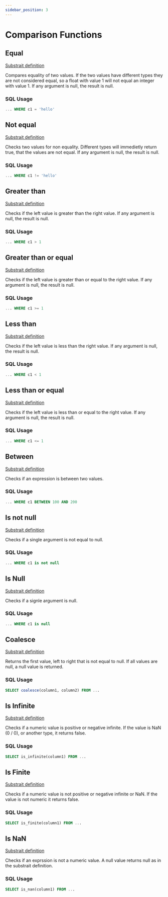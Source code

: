 ```yaml
---
sidebar_position: 3
---
```


# Comparison Functions

## Equal

[Substrait definition](https://substrait.io/extensions/functions_comparison/#equal)

Compares equality of two values.
If the two values have different types they are not considered equal, so a float with value 1 will not equal an integer with value 1.
If any argument is null, the result is null.

### SQL Usage

```sql
... WHERE c1 = 'hello'
```

## Not equal

[Substrait definition](https://substrait.io/extensions/functions_comparison/#not_equal)

Checks two values for non equality.
Different types will immedietly return true, that the values are not equal.
If any argument is null, the result is null.

### SQL Usage

```sql
... WHERE c1 != 'hello'
```

## Greater than

[Substrait definition](https://substrait.io/extensions/functions_comparison/#gt)

Checks if the left value is greater than the right value.
If any argument is null, the result is null.

### SQL Usage

```sql
... WHERE c1 > 1
```

## Greater than or equal

[Substrait definition](https://substrait.io/extensions/functions_comparison/#gte)

Checks if the left value is greater than or equal to the right value.
If any argument is null, the result is null.

### SQL Usage

```sql
... WHERE c1 >= 1
```

## Less than

[Substrait definition](https://substrait.io/extensions/functions_comparison/#lt)

Checks if the left value is less than the right value.
If any argument is null, the result is null.

### SQL Usage

```sql
... WHERE c1 < 1
```

## Less than or equal

[Substrait definition](https://substrait.io/extensions/functions_comparison/#lte)

Checks if the left value is less than or equal to the right value.
If any argument is null, the result is null.

### SQL Usage

```sql
... WHERE c1 <= 1
```

## Between

[Substrait definition](https://substrait.io/extensions/functions_comparison/#between)

Checks if an expression is between two values.

### SQL Usage

```sql
... WHERE c1 BETWEEN 100 AND 200
```

## Is not null

[Substrait definition](https://substrait.io/extensions/functions_comparison/#is_not_null)

Checks if a single argument is not equal to null.

### SQL Usage

```sql
... WHERE c1 is not null
```

## Is Null

[Substrait definition](https://substrait.io/extensions/functions_comparison/#is_null)

Checks if a signle argument is null.

### SQL Usage

```sql
... WHERE c1 is null
```

## Coalesce

[Substrait definition](https://substrait.io/extensions/functions_comparison/#coalesce)

Returns the first value, left to right that is not equal to null. If all values are null, a null value is returned.

### SQL Usage

```sql
SELECT coalesce(column1, column2) FROM ...
```

## Is Infinite

[Substrait definition](https://substrait.io/extensions/functions_comparison/#is_infinite)

Checks if a numeric value is positive or negative infinite. If the value is NaN (0 / 0), or another type, it returns false.

### SQL Usage

```sql
SELECT is_infinite(column1) FROM ...
```

## Is Finite

[Substrait definition](https://substrait.io/extensions/functions_comparison/#is_finite)

Checks if a numeric value is not positive or negative infinite or NaN. If the value is not numeric it returns false.

### SQL Usage

```sql
SELECT is_finite(column1) FROM ...
```

## Is NaN

[Substrait definition](https://substrait.io/extensions/functions_comparison/#is_nan)

Checks if an exprssion is not a numeric value. A null value returns null as in the substrait definition.

### SQL Usage

```sql
SELECT is_nan(column1) FROM ...
```